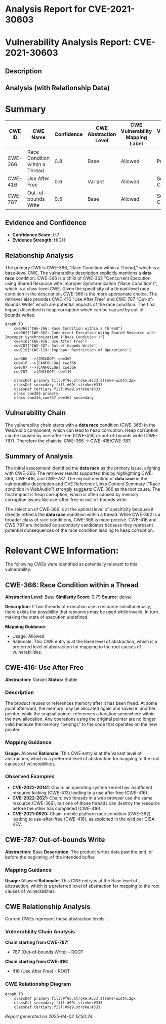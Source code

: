 # Analysis Report for CVE-2021-30603

# Vulnerability Analysis Report: CVE-2021-30603

## Description



## Analysis (with Relationship Data)

# Summary
| CWE ID | CWE Name | Confidence | CWE Abstraction Level | CWE Vulnerability Mapping Label | CWE-Vulnerability Mapping Notes |
|---|---|---|---|---|---|
| CWE-366 | Race Condition within a Thread | 0.8 | Base | Allowed | Primary CWE |
| CWE-416 | Use After Free | 0.6 | Variant | Allowed | Secondary Candidate |
| CWE-787 | Out-of-bounds Write | 0.5 | Base | Allowed | Secondary Candidate |

## Evidence and Confidence

*   **Confidence Score:** 0.7
*   **Evidence Strength:** HIGH

## Relationship Analysis
The primary CWE is CWE-366, "Race Condition within a Thread," which is a base-level CWE. The vulnerability description explicitly mentions a **data race** condition. CWE-366 is a child of CWE-362 "Concurrent Execution using Shared Resource with Improper Synchronization ('Race Condition')", which is a class-level CWE. Given the specificity of a thread-level race condition in the description, CWE-366 is the more appropriate choice. The retriever also provides CWE-416 "Use After Free" and CWE-787 "Out-of-Bounds Write" which are potential impacts of the race condition. The final impact described is heap corruption which can be caused by out-of-bounds writes.

```mermaid
graph TD
    cwe366["CWE-366: Race Condition within a Thread"]
    cwe362["CWE-362: Concurrent Execution using Shared Resource with Improper Synchronization ('Race Condition')"]
    cwe416["CWE-416: Use After Free"]
    cwe787["CWE-787: Out-of-bounds Write"]
    cwe119["CWE-119: Improper Restriction of Operations"]
    
    cwe366 -->|CHILDOF| cwe362
    cwe416 -->|CANFOLLOW| cwe366
    cwe787 -->|CANFOLLOW| cwe366
    cwe787 -->|CHILDOF| cwe119
    
    classDef primary fill:#f96,stroke:#333,stroke-width:2px
    classDef secondary fill:#69f,stroke:#333
    classDef tertiary fill:#9e9,stroke:#333
    class cwe366 primary
    class cwe416,cwe787,cwe362 secondary
```

## Vulnerability Chain
The vulnerability chain starts with a **data race** condition (CWE-366) in the WebAudio component, which can lead to heap corruption. Heap corruption can be caused by use-after-free (CWE-416) or out-of-bounds write (CWE-787). Therefore the chain is: CWE-366 -> CWE-416/CWE-787.

## Summary of Analysis
The initial assessment identified the **data race** as the primary issue, aligning with CWE-366. The retriever results supported this by highlighting CWE-366, CWE-416, and CWE-787. The explicit mention of **data race** in the vulnerability description and CVE Reference Links Content Summary ("Race condition in WebAudio") strongly suggests CWE-366 as the root cause. The final impact is heap corruption, which is often caused by memory corruption issues like use-after-free or out-of-bounds write.

The selection of CWE-366 is at the optimal level of specificity because it directly reflects the **data race** condition within a thread. While CWE-362 is a broader class of race conditions, CWE-366 is more precise. CWE-416 and CWE-787 are included as secondary candidates because they represent potential consequences of the race condition leading to heap corruption.

# Relevant CWE Information:

The following CWEs were identified as potentially relevant to this vulnerability:

## CWE-366: Race Condition within a Thread
**Abstraction Level**: Base
**Similarity Score**: 0.79
**Source**: dense

**Description**:
If two threads of execution use a resource simultaneously, there exists the possibility that resources may be used while invalid, in turn making the state of execution undefined.

**Mapping Guidance**:
- Usage: Allowed
- Rationale: This CWE entry is at the Base level of abstraction, which is a preferred level of abstraction for mapping to the root causes of vulnerabilities.

## CWE-416: Use After Free
**Abstraction:** Variant
**Status:** Stable

### Description
The product reuses or references memory after it has been freed. At some point afterward, the memory may be allocated again and saved in another pointer, while the original pointer references a location somewhere within the new allocation. Any operations using the original pointer are no longer valid because the memory "belongs" to the code that operates on the new pointer.

### Mapping Guidance
**Usage:** Allowed
**Rationale:** This CWE entry is at the Variant level of abstraction, which is a preferred level of abstraction for mapping to the root causes of vulnerabilities.

### Observed Examples
- **CVE-2022-20141:** Chain: an operating system kernel has insufficent resource locking (CWE-413) leading to a use after free (CWE-416).
- **CVE-2022-2621:** Chain: two threads in a web browser use the same resource (CWE-366), but one of those threads can destroy the resource before the other has completed (CWE-416).
- **CVE-2021-0920:** Chain: mobile platform race condition (CWE-362) leading to use-after-free (CWE-416), as exploited in the wild per CISA KEV.

## CWE-787: Out-of-bounds Write
**Abstraction:** Base
**Description**:
The product writes data past the end, or before the beginning, of the intended buffer.

### Mapping Guidance
**Usage:** Allowed
**Rationale:** This CWE entry is at the Base level of abstraction, which is a preferred level of abstraction for mapping to the root causes of vulnerabilities.


## CWE Relationship Analysis

Current CWEs represent these abstraction levels: .


### Vulnerability Chain Analysis

**Chain starting from CWE-787:**
- 787 (Out-of-bounds Write) - ROOT


**Chain starting from CWE-416:**
- 416 (Use After Free) - ROOT



### CWE Relationship Diagram

```mermaid
graph TD
    classDef primary fill:#f96,stroke:#333,stroke-width:2px
    classDef secondary fill:#69f,stroke:#333
    classDef tertiary fill:#9e9,stroke:#333
```



*Report generated on 2025-04-02 13:50:24*
